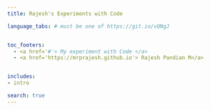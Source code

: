 ```yaml
---
title: Rajesh's Experiments with Code

language_tabs: # must be one of https://git.io/vQNgJ


toc_footers:
  - <a href='#'> My experiment with Code </a>
  - <a href='https://mrprajesh.github.io'> Rajesh Pandian M</a>


includes:
- intro

search: true
---
```


